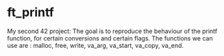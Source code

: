 # ft_printf
My second 42 project: The goal is to reproduce the behaviour of the printf function, for certain conversions and certain flags.  The functions we can use are : malloc, free, write, va_arg, va_start, va_copy, va_end.
